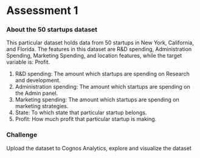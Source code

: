 # Assessment 1

### About the 50 startups dataset
This particular dataset holds data from 50 startups in New York, California, and Florida. The
features in this dataset are R&D spending, Administration Spending, Marketing Spending, and
location features, while the target variable is: Profit.
1. R&D spending: The amount which startups are spending on Research and development.
2. Administration spending: The amount which startups are spending on the Admin panel.
3. Marketing spending: The amount which startups are spending on marketing strategies.
4. State: To which state that particular startup belongs.
5. Profit: How much profit that particular startup is making.

### Challenge 
Upload the dataset to Cognos Analytics, explore and visualize the dataset
